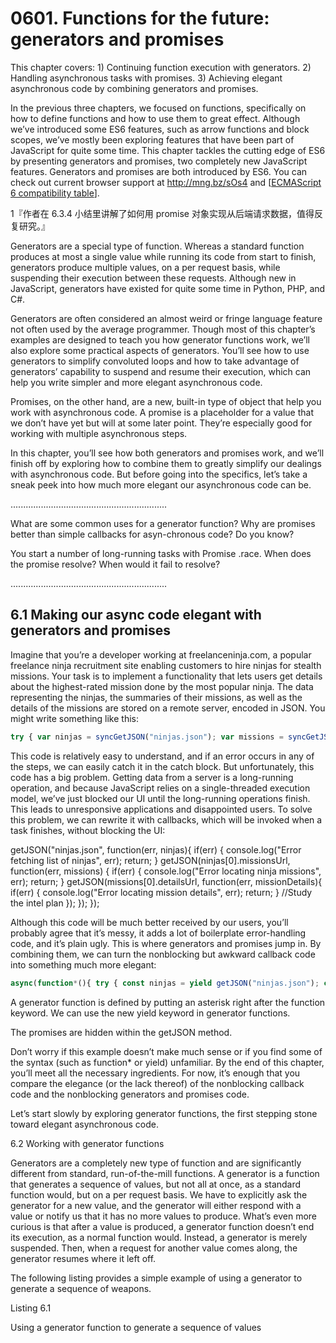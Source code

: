# 0601. Functions for the future: generators and promises

This chapter covers: 1) Continuing function execution with generators. 2) Handling asynchronous tasks with promises. 3) Achieving elegant asynchronous code by combining generators and promises.

In the previous three chapters, we focused on functions, specifically on how to define functions and how to use them to great effect. Although we’ve introduced some ES6 features, such as arrow functions and block scopes, we’ve mostly been exploring features that have been part of JavaScript for quite some time. This chapter tackles the cutting edge of ES6 by presenting generators and promises, two completely new JavaScript features. Generators and promises are both introduced by ES6. You can check out current browser support at http://mng.bz/sOs4 and [[ECMAScript 6 compatibility table](http://kangax.github.io/compat-table/es6/#test-Promise)].

1『作者在 6.3.4 小结里讲解了如何用 promise 对象实现从后端请求数据，值得反复研究。』

Generators are a special type of function. Whereas a standard function produces at most a single value while running its code from start to finish, generators produce multiple values, on a per request basis, while suspending their execution between these requests. Although new in JavaScript, generators have existed for quite some time in Python, PHP, and C#.

Generators are often considered an almost weird or fringe language feature not often used by the average programmer. Though most of this chapter’s examples are designed to teach you how generator functions work, we’ll also explore some practical aspects of generators. You’ll see how to use generators to simplify convoluted loops and how to take advantage of generators’ capability to suspend and resume their execution, which can help you write simpler and more elegant asynchronous code.

Promises, on the other hand, are a new, built-in type of object that help you work with asynchronous code. A promise is a placeholder for a value that we don’t have yet but will at some later point. They’re especially good for working with multiple asynchronous steps.

In this chapter, you’ll see how both generators and promises work, and we’ll finish off by exploring how to combine them to greatly simplify our dealings with asynchronous code. But before going into the specifics, let’s take a sneak peek into how much more elegant our asynchronous code can be.

..............................................................

What are some common uses for a generator function? Why are promises better than simple callbacks for asyn-chronous code? Do you know?

You start a number of long-running tasks with Promise .race. When does the promise resolve? When would it fail to resolve?

..............................................................

## 6.1 Making our async code elegant with generators and promises





Imagine that you’re a developer working at freelanceninja.com, a popular freelance ninja recruitment site enabling customers to hire ninjas for stealth missions. Your task is to implement a functionality that lets users get details about the highest-rated mission done by the most popular ninja. The data representing the ninjas, the summaries of their missions, as well as the details of the missions are stored on a remote server, encoded in JSON. You might write something like this:

```js
try { var ninjas = syncGetJSON("ninjas.json"); var missions = syncGetJSON(ninjas[0].missionsUrl); var missionDetails = syncGetJSON(missions[0].detailsUrl); //Study the mission description } catch(e){ //Oh no, we weren't able to get the mission details }
```

This code is relatively easy to understand, and if an error occurs in any of the steps, we can easily catch it in the catch block. But unfortunately, this code has a big problem. Getting data from a server is a long-running operation, and because JavaScript relies on a single-threaded execution model, we’ve just blocked our UI until the long-running operations finish. This leads to unresponsive applications and disappointed users. To solve this problem, we can rewrite it with callbacks, which will be invoked when a task finishes, without blocking the UI:

getJSON("ninjas.json", function(err, ninjas){ if(err) { console.log("Error fetching list of ninjas", err); return; } getJSON(ninjas[0].missionsUrl, function(err, missions) { if(err) { console.log("Error locating ninja missions", err); return; } getJSON(missions[0].detailsUrl, function(err, missionDetails){ if(err) { console.log("Error locating mission details", err); return; } //Study the intel plan }); }); });

Although this code will be much better received by our users, you’ll probably agree that it’s messy, it adds a lot of boilerplate error-handling code, and it’s plain ugly. This is where generators and promises jump in. By combining them, we can turn the nonblocking but awkward callback code into something much more elegant:

```js
async(function*(){ try { const ninjas = yield getJSON("ninjas.json"); const missions = yield getJSON(ninjas[0].missionsUrl); const missionDescription = yield getJSON(missions[0].detailsUrl); //Study the mission details } catch(e) { //Oh no, we weren't able to get the mission details } });
```

A generator function is defined by putting an asterisk right after the function keyword. We can use the new yield keyword in generator functions.

The promises are hidden within the getJSON method.

Don’t worry if this example doesn’t make much sense or if you find some of the syntax (such as function* or yield) unfamiliar. By the end of this chapter, you’ll meet all the necessary ingredients. For now, it’s enough that you compare the elegance (or the lack thereof) of the nonblocking callback code and the nonblocking generators and promises code.

Let’s start slowly by exploring generator functions, the first stepping stone toward elegant asynchronous code.

6.2 Working with generator functions

Generators are a completely new type of function and are significantly different from standard, run-of-the-mill functions. A generator is a function that generates a sequence of values, but not all at once, as a standard function would, but on a per request basis. We have to explicitly ask the generator for a new value, and the generator will either respond with a value or notify us that it has no more values to produce. What’s even more curious is that after a value is produced, a generator function doesn’t end its execution, as a normal function would. Instead, a generator is merely suspended. Then, when a request for another value comes along, the generator resumes where it left off.

The following listing provides a simple example of using a generator to generate a sequence of weapons.

Listing 6.1

Using a generator function to generate a sequence of values


